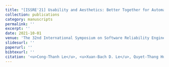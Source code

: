 ```yaml
---
title: "[ISSRE'21] Usability and Aesthetics: Better Together for Automated Repair of Web Pages."
collection: publications
category: manuscripts
permalink: ''
excerpt: ''
date: 2021-10-01
venue: 'The 32nd International Symposium on Software Reliability Engineering (ISSRE), Research Track'
slidesurl: ''
paperurl: ''
bibtexurl: ''
citation: '<u>Cong-Thanh Le</u>, <u>Xuan-Bach D. Le</u>, Quyet-Thang Huynh, Phi Le Nguyen'
---
```

